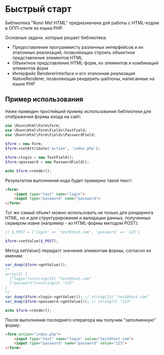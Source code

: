 Быстрый старт
=============

Библиотека "Runn Me! HTML" предназначена для работы с HTML-кодом в ОПП-стиле из языка PHP. 

Основные задачи, которые решает библиотека:

* Предоставление программисту различных интерфейсов и их эталонных реализаций, позволяющих строить объектное представление элементов HTML 
* Объектное представление HTML-форм, их элементов и комбинаций элементов форм
* Интерфейс RendererInterface и его эталонная реализация NativeRenderer, позволяющая рендерить шаблоны, написанные на языке PHP

Пример использования
--------------------
Ниже приведен простейший пример использования библиотеки для отображения формы входа на сайт:

```php
use \Runn\Html\Form\Form;
use \Runn\Html\Form\Fields\TextField;
use \Runn\Html\Form\Fields\PasswordField;
    
$form = new Form;
$form->setAttribute('action', 'index.php');

$form->login = new TextField();
$form->password = new PasswordField();

echo $form->render();
```

Результатом выполнения кода будет примерно такой текст:

```html
<form>
    <input type="text" name="login">
    <input type="password" name="password">
</form>
```
    
Тот же самый объект можно использовать не только для рендеринга HTML, 
но и для структурирования и валидации данных, 
полученных сервером извне (например - из HTML-формы методом POST):

```php
// $_POST = ['login' => 'test@test.com', 'password' => '123']

$form->setValue($_POST);
```
    
Метод setValue() передаст значения элементам формы, согласно их именам:
    
```php   
var_dump($form->getValue());
/*
array(2) {
  ["login"]=>string(13) "test@test.com"
  ["password"]=>string(3) "123"
}
*/
var_dump($form->login->getValue()); // string(13) "test@test.com"
var_dump($form->password->getValue()); // string(3) "123"

echo $form->render();
```

После выполнения последнего оператора мы получим "заполненную" форму:

```html   
<form action="index.php">
    <input type="text" name="login" value="test@test.com">
    <input type="password" name="password" value="123">
</form>
```